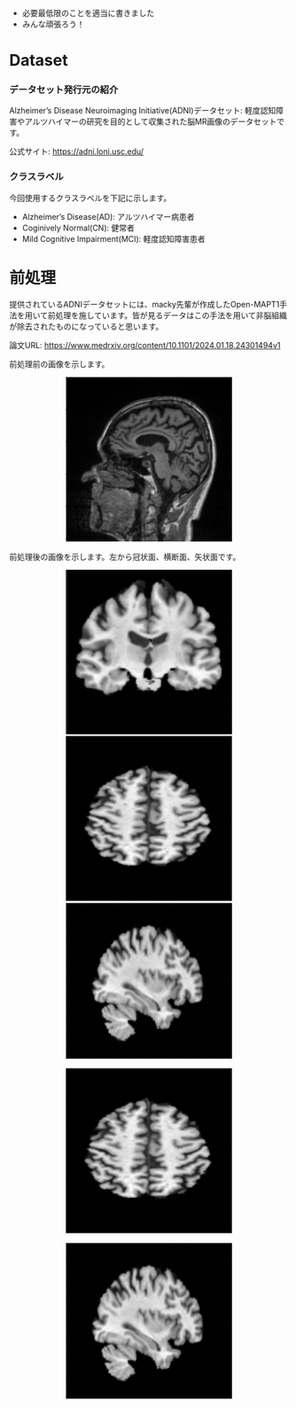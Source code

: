 - 必要最低限のことを適当に書きました
- みんな頑張ろう！

# Dataset 
### データセット発行元の紹介
Alzheimer’s Disease Neuroimaging Initiative(ADNI)データセット: 軽度認知障害やアルツハイマーの研究を目的として収集された脳MR画像のデータセットです。

公式サイト: https://adni.loni.usc.edu/

### クラスラベル
今回使用するクラスラベルを下記に示します。
- Alzheimer’s Disease(AD): アルツハイマー病患者
- Coginively Normal(CN): 健常者
- Mild Cognitive Impairment(MCI): 軽度認知障害患者

# 前処理
提供されているADNIデータセットには、macky先輩が作成したOpen-MAPT1手法を用いて前処理を施しています。皆が見るデータはこの手法を用いて非脳組織が除去されたものになっていると思います。

論文URL: https://www.medrxiv.org/content/10.1101/2024.01.18.24301494v1

前処理前の画像を示します。

<p align="center">
  <a href="./前処理前の画像.png">
    <img width="300px" src="./前処理前の画像.png" />
  </a>
</p>

前処理後の画像を示します。左から冠状面、横断面、矢状面です。
<p align="center">
  <a href="./冠状面.png">
    <img width="300px" src="./冠状面.png" />  <img width="300px" src="./横断面.png" />  <img width="300px" src="./矢状面.png" />
  </a>
</p>

<p align="center">
  <a href="./横断面.png">
    <img width="300px" src="./横断面.png" />
  </a>
</p>

<p align="center">
  <a href="./矢状面.png">
    <img width="300px" src="./矢状面.png" />
  </a>
</p>
